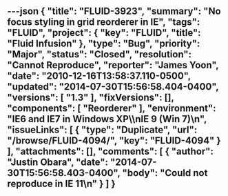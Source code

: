 ---json
{
  "title": "FLUID-3923",
  "summary": "No focus styling in grid reorderer in IE",
  "tags": "FLUID",
  "project": {
    "key": "FLUID",
    "title": "Fluid Infusion"
  },
  "type": "Bug",
  "priority": "Major",
  "status": "Closed",
  "resolution": "Cannot Reproduce",
  "reporter": "James Yoon",
  "date": "2010-12-16T13:58:37.110-0500",
  "updated": "2014-07-30T15:56:58.404-0400",
  "versions": [
    "1.3"
  ],
  "fixVersions": [],
  "components": [
    "Reorderer"
  ],
  "environment": "IE6 and IE7 in Windows XP\\\nIE 9 (Win 7)\n",
  "issueLinks": [
    {
      "type": "Duplicate",
      "url": "/browse/FLUID-4094/",
      "key": "FLUID-4094"
    }
  ],
  "attachments": [],
  "comments": [
    {
      "author": "Justin Obara",
      "date": "2014-07-30T15:56:58.403-0400",
      "body": "Could not reproduce in IE 11\n"
    }
  ]
}
---

        